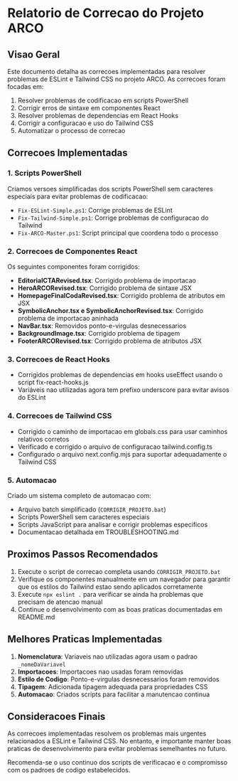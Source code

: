 # Relatorio de Correcao do Projeto ARCO

## Visao Geral

Este documento detalha as correcoes implementadas para resolver problemas de ESLint e Tailwind CSS no projeto ARCO. As correcoes foram focadas em:

1. Resolver problemas de codificacao em scripts PowerShell
2. Corrigir erros de sintaxe em componentes React
3. Resolver problemas de dependencias em React Hooks
4. Corrigir a configuracao e uso do Tailwind CSS
5. Automatizar o processo de correcao

## Correcoes Implementadas

### 1. Scripts PowerShell

Criamos versoes simplificadas dos scripts PowerShell sem caracteres especiais para evitar problemas de codificacao:

- `Fix-ESLint-Simple.ps1`: Corrige problemas de ESLint
- `Fix-Tailwind-Simple.ps1`: Corrige problemas de configuracao do Tailwind
- `Fix-ARCO-Master.ps1`: Script principal que coordena todo o processo

### 2. Correcoes de Componentes React

Os seguintes componentes foram corrigidos:

- **EditorialCTARevised.tsx**: Corrigido problema de importacao
- **HeroARCORevised.tsx**: Corrigido problema de sintaxe JSX
- **HomepageFinalCodaRevised.tsx**: Corrigido problema de atributos em JSX
- **SymbolicAnchor.tsx e SymbolicAnchorRevised.tsx**: Corrigido problema de importacao aninhada
- **NavBar.tsx**: Removidos ponto-e-virgulas desnecessarios
- **BackgroundImage.tsx**: Corrigido problema de tipagem
- **FooterARCORevised.tsx**: Corrigido problema de atributos JSX

### 3. Correcoes de React Hooks

- Corrigidos problemas de dependencias em hooks useEffect usando o script fix-react-hooks.js
- Variáveis nao utilizadas agora tem prefixo underscore para evitar avisos do ESLint

### 4. Correcoes de Tailwind CSS

- Corrigido o caminho de importacao em globals.css para usar caminhos relativos corretos
- Verificado e corrigido o arquivo de configuracao tailwind.config.ts
- Configurado o arquivo next.config.mjs para suportar adequadamente o Tailwind CSS

### 5. Automacao

Criado um sistema completo de automacao com:

- Arquivo batch simplificado (`CORRIGIR_PROJETO.bat`)
- Scripts PowerShell sem caracteres especiais
- Scripts JavaScript para analisar e corrigir problemas especificos
- Documentacao detalhada em TROUBLESHOOTING.md

## Proximos Passos Recomendados

1. Execute o script de correcao completa usando `CORRIGIR_PROJETO.bat`
2. Verifique os componentes manualmente em um navegador para garantir que os estilos do Tailwind estao sendo aplicados corretamente
3. Execute `npx eslint .` para verificar se ainda ha problemas que precisam de atencao manual
4. Continue o desenvolvimento com as boas praticas documentadas em README.md

## Melhores Praticas Implementadas

1. **Nomenclatura**: Variaveis nao utilizadas agora usam o padrao `_nomeDaVariavel`
2. **Importacoes**: Importacoes nao usadas foram removidas
3. **Estilo de Codigo**: Ponto-e-virgulas desnecessarios foram removidos
4. **Tipagem**: Adicionada tipagem adequada para propriedades CSS
5. **Automacao**: Criados scripts para facilitar a manutencao continua

## Consideracoes Finais

As correcoes implementadas resolvem os problemas mais urgentes relacionados a ESLint e Tailwind CSS. No entanto, e importante manter boas praticas de desenvolvimento para evitar problemas semelhantes no futuro.

Recomenda-se o uso continuo dos scripts de verificacao e o compromisso com os padroes de codigo estabelecidos.
